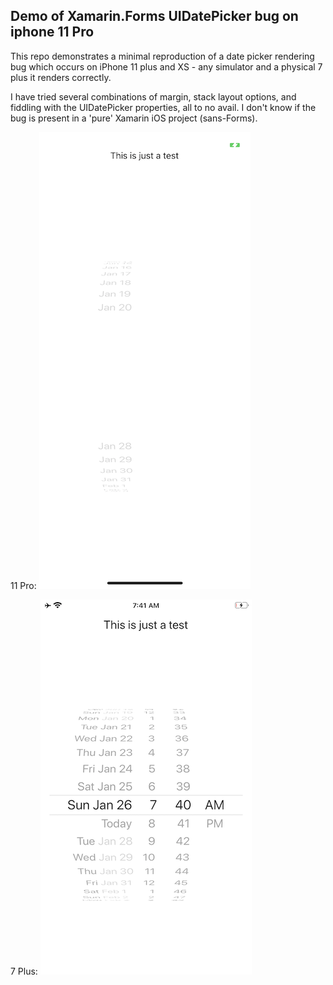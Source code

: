 ## Demo of Xamarin.Forms UIDatePicker bug on iphone 11 Pro

This repo demonstrates a minimal reproduction of a date picker rendering bug which occurs on iPhone 11 plus and XS - any simulator and a physical 7 plus it renders correctly.

I have tried several combinations of margin, stack layout options, and fiddling with the UIDatePicker properties, all to no avail. I don't know if the bug is present in a 'pure' Xamarin iOS project (sans-Forms).

11 Pro:
![11 Pro](11pro.png)

7 Plus:
![7 Plus](7plus.png)

